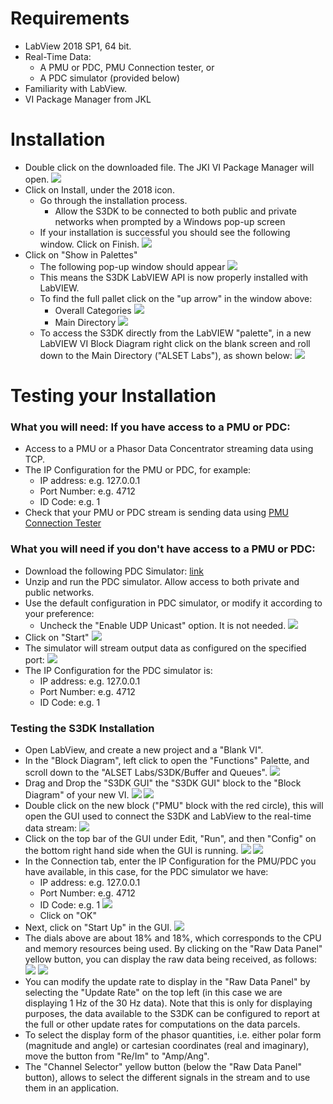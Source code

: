﻿

# Requirements

-   LabView 2018 SP1, 64 bit.
-   Real-Time Data:
    -   A PMU or PDC, PMU Connection tester, or
    -   A PDC simulator (provided below)
-   Familiarity with LabView. 
- VI Package Manager from JKL
# Installation 
- Double click on the downloaded file. The JKI VI Package Manager will open.
![](https://s3.us-west-2.amazonaws.com/secure.notion-static.com/58e8ddcd-945a-441a-80d0-377cadb3260a/second.PNG?AWSAccessKeyId=ASIAT73L2G45EJK6E7OF&Expires=1548640282&Signature=KtlCfSaD1JarLt5Ee7mykyDyW5E%3D&x-amz-security-token=FQoGZXIvYXdzENr%2F%2F%2F%2F%2F%2F%2F%2F%2F%2FwEaDJNOTyqnmI8xB0CfeCK3A9BmoorDQuOMV4tv9n5rjC5c9Xu42f8yt3C%2FBoerTD%2B53gY0BDRyGhxHSt0FKli043TkpnWy9ub4ICJOt3UignpppH1T9v9S4QUojGuL%2FUZTgQmWW1613NuCnZ2DOEU%2BgVixLw6j3gIcEHzdK5cZAwdbgDwWvTihOCPCkqg3MtRe9HY7CuJXRQFKyBtlY5Jzsg4GEcrv4NRxCptam%2FzMrW175kE2WgzRJ5krsUfEti4dIfqaXiCdmxZbxwPyBxdWSys3hgSRt1lEHIQIyM%2BW0zseEGHcGk4FZR3U9jCKh0vy8WPbGfPpFjIlyz21xP90sKaBlpbrdyYJn1ywhVGZhRAvY4pB6pQOiuXJ5gGe2K9gX8jCj7AUdZtFxAyDxFuiEatr9AkCl39EXJXgkJlqHwKKvEmZHgvu6WNShXWKtnxOZcxd9pNe3reJUMKxqBUjafPUY6xgj4FDQ153UVBgYf3QLF%2FYcsmYPUdnPmdcDNtO23wQocGwa9gP1oxYjBtrcyvdmot307biof3YInl8%2Bl%2B8HDUXMNP8njSExSSrDb26cUaMn93Qy54YOBTtu58gXVkbzLaLhW0o%2FoS04gU%3D)
- Click on Install, under the 2018 icon.
	- Go through the installation process.
		- Allow the S3DK to be connected to both public and private networks when prompted by a Windows pop-up screen
	- If your installation is successful you should see the following window. Click on Finish.
	![](https://s3.us-west-2.amazonaws.com/secure.notion-static.com/fa726549-b3f5-4f1b-9eb0-96312a6a0559/third.PNG?AWSAccessKeyId=ASIAT73L2G45J5JRHARY&Expires=1548640316&Signature=XDmnP882N0%2B4EryiITU%2FHs5YpGo%3D&x-amz-security-token=FQoGZXIvYXdzENr%2F%2F%2F%2F%2F%2F%2F%2F%2F%2FwEaDJkA7QIgBq9ngsMdNyK3A9MyN9Nol%2BmUmsVAeKPh2T59rK%2FDQz6QQwUAbya2DQRYCsUsogM19lPltggS5SkmTx2lCAgsHKCsB00FUqmnrUrvWB56g5lMHMm9tzH74LfZPHsOsX2GJlphG6OC3tw1AEgexOeXKJbGr3iidAX2uqlCBLKVxZ24VcOTpXiYBk7OsK8pKHJBKTepmjjIkRGjM0yLyFjjMPOHw%2BKjqzYRJRbY%2F5FB%2FgyRComDSSszG%2BP4JCywG%2FtuAQ0pBiFJcyGwzFvM8pR%2BHxViKLmKZ1YG0VUbTKJwU%2FlgLN5lz0ZtT7LG8481xmlK18B341xc0P2jIt8ESeC05JyNQ2Xcm6YMYWB4BwvDaBUW9cIREtlIuCUK4HDnJglriLMaO8%2Fu5qVIzOYnQKODznS9Wy1%2B4UvGyE2I528TKLc9yImvBi8wiTe5QnWfsbprimThBvm6ccq%2Fd%2FdJ5WxmrhXaRozkxGY3ColC2HaYRvW1ZcgVae9WtEkziQDU2zx7BwY5KBSm%2BnR3TxF94whmdW9a3REthNZpmGu0worBfvK1P7R1BDSAaWwJ%2FkW7t3jA2mM%2F%2BhHtl7Q4un4jS0NrTN4owvuz4gU%3D)
- Click on "Show in Palettes"
	- The following pop-up window should appear
	![](https://s3.us-west-2.amazonaws.com/secure.notion-static.com/3c7007f5-3668-49b6-a48b-9d417d04775c/Fourth.PNG?AWSAccessKeyId=ASIAT73L2G45E2UAYLM2&Expires=1548640337&Signature=XNrQeMVwv4GeqJnxNp8tbrly4OQ%3D&x-amz-security-token=FQoGZXIvYXdzENr%2F%2F%2F%2F%2F%2F%2F%2F%2F%2FwEaDDMUo7%2BChQ7%2BD%2F3YYyK3A8GwhhNj2gQeETBURRvzgpRpXNuLVIh7WMApQBqE8oZ36c1uOf3daNZW0033uvhJscSLcHG5sQfgCLdB1716FBiUwNWOwUhU3rVHT7Yy2J%2FgpeQ5FG%2FksDgnE89n1K110fIZD1YWkKCszzVr5Eukla1BNaAYsX%2BV0%2FBGZ44dyrHLG%2Fh0mJVKM2UQEwXfgNGKDa%2FkG3GkS6CCNGdRoZvrJqIe4wSj8U%2BCPJlUKQJVWTWMH0TwnD%2FPZFlkZ5UEpEBcuM2ueTJLtX2sXhApowW31UiZegSFLA3gjr301pM4JlXQDPPUEzIrhPuASqnf2lPT31iWYfHwm0azFXo5dqjm3bXrpkNrfbHUjWbg7iGSDb9Qk8WAgkVyY5aIeFc1kgsehf9V0mmeFug25ev0%2FaDDKTX4HpatHCZDgxofx9LnclD94UVd%2FZ09NlZ%2BhNDFKlDvL33kY1jpe3RF6Z9KnVEz3J0%2FrJYPRLd8sZx5YQq7UBvmgEQ0Dr%2FzvPkixobdkGQGtGyocS65xeTFv5HaotaERzRZENHgiRVcpiKjuNO4yp0rSorATlsT6xlXaA%2FbjUfG4TQMBXi22DEo9e6z4gU%3D)
	- This means the S3DK LabVIEW API is now properly installed with LabVIEW.
	- To find the full pallet click on the "up arrow" in the window above:
		- Overall Categories
![](https://s3.us-west-2.amazonaws.com/secure.notion-static.com/17b02feb-9390-4787-a534-639b6e1d7d25/fifth.png?AWSAccessKeyId=ASIAT73L2G45HCEVEBDS&Expires=1548640357&Signature=Ir2T5H6TN7Nnt93K3DwSQzYS2HA%3D&x-amz-security-token=FQoGZXIvYXdzENr%2F%2F%2F%2F%2F%2F%2F%2F%2F%2FwEaDGtWa4w3Zb42ZrhTJiK3AzUqd6MA7Xra9W%2Fk93SoAt73zQhtmIZUFkhLvATQBdhtsmYZ%2F5JKEtmaeVKoJBcdz2IfTc6pVujMhQqhbm4tOBCAeVT3Ra2U%2FP6ZklcLKwWTWj8DPY94TXqX2GBn0XTTYMX%2FPLFkl5Y6xu36aw6iw%2FGsLy9EObBYlgU4oDBvSHAMgI6kbNvcF%2FNuV4VuzwtYisIBL5aeApGx9UDbn20C2t9Kwg9Bv1IF8QGROwg8CLFc9Meokx6Z3Xx%2BwzgQ8G%2BBg%2FCxh6S9T8Fz1x8YMOKKq0bbmwA6xxlLP%2Fz4QQ91%2FE2JQN5DPo%2BCZ7%2BYXUAgW%2FEwkUf2GmJ7hNu3yX%2FhMADJ1YZPprB%2FhCfoHb9r4KA%2FX5wRoddXnbyKFZPr4T%2BhkKT%2FQM%2BpC9X8VXhyjyHYIH6Rd8%2BDAjcNQb8ayRx77oVH15UcAil6czQ1vh1FojHUiQP11EMlhkk2f%2FnXMEx2Vu3B3wXU1zxQdguiFyR3CMRFl11SNamHBnEqrV1A6pJ82h8LUCNUaGzr%2F7o5GgBPYTMrEyaf6S3K5FgI77vImqSutril8XfNdvMFxCMWUkSHESbW1QNUaxbNG9Uo7vCz4gU%3D)
		- Main Directory
		![](https://s3.us-west-2.amazonaws.com/secure.notion-static.com/5dc6e777-cc96-4e06-9922-3b8a7ba4aa30/sixth.png?AWSAccessKeyId=ASIAT73L2G45IKLBK2MZ&Expires=1548640396&Signature=gpx9Q3%2FCzIQEQqcAHfPWGX%2BYm%2Bc%3D&x-amz-security-token=FQoGZXIvYXdzENv%2F%2F%2F%2F%2F%2F%2F%2F%2F%2FwEaDK1JuOgJXK3DlseNqiK3A7gVimoz1TWHcJhG90XFqKa2s8O0icRk50O34xuoGL71nGAdBBFumNajmF%2Fn32tnK05%2BptoPszFvnilWA3w2ODjoOwfx1eMopLQh6rE2UPcrQh7daT7Q7YVOafnga1ZEs8EhbawOrEQ7u3W4Zb8NJzKUAwF0%2Fd0ECRIVVAAxDYY7fB9SOlRHShFEmlIvAiSGpmI8nYZk6zKBKgKOBT6SIrc6EpqUSa%2BjUpBkaIwhis5ZfUnwFEWwANDQ6oc%2BIVS3auVJayWJgtGN914BjktZ8vRlCeGhE7JJ6wjtSKjb4rYctKq%2F%2Bx5excfoEjNrIXCrj77zYPVwAhpXveCdQrilfAQLBOEv50uFqNUSUuyMF%2FMZs%2BMtl0p%2FT7IU9Nzz01WeF0no4u3apcbLmqSRSsdRUY76RuTfmyMKB0kqczmO0zx78YLs6yrFeYM9qUziX2lDj44E%2BRJaVwK4Ht1J9jUlR5UJRw02uJsVZR%2FH6VweCzvdGV%2Btk6kEmV97DQdtyZj9jo1GB%2FzQM8dwwPCIn9QhrZt3fpF1%2B%2Fqlu57V8Ti0hu%2F2JyBurO%2BY3Oq%2BtFZqQJrZyac1kD8tmnYoiYq04gU%3D)
	- To access the S3DK directly from the LabVIEW "palette", in a new LabVIEW VI Block Diagram right click on the blank screen and roll down to the Main Directory ("ALSET Labs"), as shown below:
	![](https://s3.us-west-2.amazonaws.com/secure.notion-static.com/5b8a56a4-0824-49e4-b6fa-e49cdbb7b7bf/seventh.png?AWSAccessKeyId=ASIAT73L2G45LZEK323A&Expires=1548640408&Signature=HXAdxFmwerdz52wRHkKMRUCCa4U%3D&x-amz-security-token=FQoGZXIvYXdzENr%2F%2F%2F%2F%2F%2F%2F%2F%2F%2FwEaDJUhG0kP%2BMQPf3conyK3A7Ucvbg4w9C5LidyIcYh1P5027ktijQLGewrQo1pXCfUBhHwqONVVRspETQIu0k5LAokc8zgt61yyMCtDnRbGZ7DaYhggen0L%2BeKt%2B%2B%2BxQY8bEE3sT8gkcaEmp4GTZLLM4U5uqJqAg%2Fn7udQLPFMLtShDxHkz2bYLYrCJhUPCrEzz3HRGmJmDLj83A%2B%2FIktmRiB%2Bb7z43gkJVJ%2FlljgeaLcYNTqEzd4Yzat%2F3G%2FDYvkrqgb52zr6C5uwQiyk%2Bujfqgeh9Xp2qhXzVWS9%2B2y1%2BlezU0jcoRoyS%2B%2FW1lEW%2FHeMfwxpGzZonljIjGTh3kDPC7gfniyT9RNXfM70iILR084tiF12Y2v5iwZPodI4fMzaobFasQLtyxe0FW5LVtDoyu1Wld0%2FxMV3f9FYVhJ1kexwyt6JxYGbxJLHXzcRnwI%2F1iWajxeHdz8jUdQsRI0zVZEcHtbtDkR9T6ao4mRlBZRsJqJ3H5qcGdHac3vf1z6XU%2Bdpvy7wlK4O6NVpFycYuMDFLrcV5GJiekspzCQlrIVvB8sTuIfV8Jd3DI5wjS%2BeRpqjV2iHsOcqrIpQIZYMNBqNlyOAntAo1%2FKz4gU%3D)
# Testing your Installation 
###  What you will need: If you have access to a PMU or PDC:
- Access to a PMU or a Phasor Data Concentrator streaming data using TCP.
- The IP Configuration for the PMU or PDC, for example:
	- IP address: e.g. 127.0.0.1
	- Port Number: e.g. 4712
	- ID Code: e.g. 1
- Check that your PMU or PDC stream is sending data using [PMU Connection Tester](https://github.com/GridProtectionAlliance/PMUConnectionTester)

### What you will need if you don't have access to a PMU or PDC:
- Download the following PDC Simulator: [link](https://www.dropbox.com/s/7tsoogz7is6essh/PDCSimulator.zip?dl=0)
- Unzip and run the PDC simulator. Allow access to both private and public networks.
- Use the default configuration in PDC simulator, or modify it according to your preference:
	- Uncheck the "Enable UDP Unicast" option. It is not needed.
	![](https://s3.us-west-2.amazonaws.com/secure.notion-static.com/d3a97de1-7911-4a2f-ac64-ab22996ea164/Screenshot_2018-02-06_13.38.53.png?AWSAccessKeyId=ASIAT73L2G45BBELEFGC&Expires=1548640451&Signature=xtruxahEP4rEWjOeUwolmULUEXo%3D&x-amz-security-token=FQoGZXIvYXdzENr%2F%2F%2F%2F%2F%2F%2F%2F%2F%2FwEaDEFTtIvjappdpBFn7SK3A7i3nOrouT0xsuYw6tu6%2FOr%2BGh0Qm5tsWzWebN%2BBEwB4vhiqDKLzHyCTic7d2yqGaIcZf3ET344dR1UG5ZYVIqCQ%2Fl0derAATH5DayKoVc9dR4mO1x9yiBKKvcA9y1jm83ufgv3hFPM0dILyTGIyTWqMluitoMVyvzUmF%2BZpslHK%2FN%2Be7rCC0AYa3MxBLVOSGzoml8rjjmHDgGc7brPkC9yG4fslVTEdlsXd30olUCu5XBInGT%2B9tDbk6%2BAomA96J%2F%2Bo3TwKkXgIvwE7AUs8lw4KCht7ugM12XvSj6HhZQvU3ArqEocYX2QEhP0wU2S0e6O7MyUtmHz7QJ1IpUA7xSFlMjGc%2BIpynZjYiAlHKVymWoG9dDMcy56owCIR9yAJk%2FVyr6Vwn8EHV%2Bi7mR4v928gRyBRNNV7D1Ra6WPX3WX67IidflZ9dz41YHy%2Fqq8bAzXsOnd5sU5D1se4AT9HOkICSoLGM5BYu4yZjQPY%2FcwtvSpnNv642T0A56So6vqQAmWi63xCU5PStLbq6bOfQah20d6nCCsnqM5McdjBDZqxU9OAepj9kyX11Jfpyf7HwFh77UbRYkoolvSz4gU%3D)
- Click on "Start"
![](https://s3.us-west-2.amazonaws.com/secure.notion-static.com/51352301-315a-49d7-9090-931f79673f3f/Screenshot_2018-02-06_13.40.48.png?AWSAccessKeyId=ASIAT73L2G45GAEIOSMJ&Expires=1548640465&Signature=3BGEWCVU846SF6S9iwuFRkNgfwQ%3D&x-amz-security-token=FQoGZXIvYXdzENr%2F%2F%2F%2F%2F%2F%2F%2F%2F%2FwEaDCAa8t%2BVNbD5UmY9hCK3A%2BpnVFVoR5pIIGo3w8t0Zv51AXNxmig9jZNF1i7ybYt%2BpOcdq6esK1yBtRS0DGqm2sWgJ%2FYqqg8RGHG1rutTcjuwIgYe0E6BQH9CbK5NHvwJL5x6RBPMOv3IqPE6QpTZim22k%2Bt2n2mD%2FpgYyVzZi%2B9SFh%2BURD%2BOO60HihMZU51KkZc4z%2F%2BJfRPyfoFs5qSjNcdd2EHtJUU%2BLZCNhPVOfeQUtnudT9%2FSScr2E29b4%2Fwxl5m6CkIZes8yLxDlK8ot9f0eM5pTHiVMdd2S62fzw2y6RzHPcidxRaYpIgp7wAmpigW9kqyuNtR1FE2GsiloRvPok8KGJtzpYGInHzoI7jM7bBgXZD%2BjC4nny8i81v%2BxyB1uaebF3TKp3P4cw8JLsSWxMVpP%2BTqAVT1ZTP9WcuIrzY0dX4DlQ7dEsXZa%2BKdJd1xLIr89u4mXFdOpfR4rDZWTJxSmq923RbrZwnEmKbFyEm4ZBmcQ%2B1qDLD4op79o5idGdzXUCkGyDr92r3VrX9qkBDtEmTwOA1EQ44LolMRhmgA1%2B5ZDhDafUgjC8Y92QJt3r9iUz5fHLwoJbc65SoJCUBSJx94o1Pqz4gU%3D)
- The simulator will stream output data as configured on the specified port:
![](https://s3.us-west-2.amazonaws.com/secure.notion-static.com/b5e38ee0-50f3-45a4-8e27-98d87b00635d/Screenshot_2018-02-06_13.41.21.png?AWSAccessKeyId=ASIAT73L2G45LOPCNYGM&Expires=1548640483&Signature=DaGaOw7dNeLCPVDn%2F5ztYrfeWyo%3D&x-amz-security-token=FQoGZXIvYXdzENr%2F%2F%2F%2F%2F%2F%2F%2F%2F%2FwEaDNcvyXJKNcfEypA16SK3A1KRTxNk6TBOcbv9jyv9D%2FzISp217Yr%2FSFih3U62icmjJv0OryNgYT8AOaqAdgNFkm%2Bt%2FtU2AwIqnoa2A4kj0OCXn1kDe1Z7ogFcd%2Fjbp%2FvHJATHgsdBltT1x%2BRQBv8bGpUvgRdDsMyOYPEsnkcIIwsfStUgo%2FKW%2FsibyLYXPiFS4B7zZUjdAsfzxRVGfotOulQ7pNIkRMpZ3kxnkTmOtZ9PJ2Lk9Ye5Bq9v4HiYc3E7cLv0uvBzwxiLMEROCC6oknATzD6iXuRFVbFbUDvJFvw5YuSbZxKeqlqH%2FX7VWk1lxM8vvrNiHwJk29c%2Bldkrhr4B7CUijeAibK6YeeubDawjCjCOd8Yoq8%2FNL7T5pdIXo9rpKhaLGoFBDp6ps%2BL5SI2D8m2RTqMtm2Fq8Cdc%2BppEPym5%2FJWoQzNCNnK96eJq6Eou3iTWLIpVrEr4EBo52d3iTygIdMVlGkblM%2B2BXMGiOfWaLvqRpViDLJeEriEuPvfhfwFuyNSdm%2BUvyQUcmzogZzWTUHLPnID90vKwf7rzRZO3ixdxVAlb0caU6fSPs7LF%2Fow4MKxigyDAZNd7BRSauLCO4%2BAo64O04gU%3D)
- The IP Configuration for the PDC simulator is:
	- IP address: e.g. 127.0.0.1
	- Port Number: e.g. 4712
	- ID Code: e.g. 1
### Testing the S3DK Installation
- Open LabView, and create a new project and a "Blank VI".
- In the "Block Diagram", left click to open the "Functions" Palette, and scroll down to the "ALSET Labs/S3DK/Buffer and Queues".
![](https://s3.us-west-2.amazonaws.com/secure.notion-static.com/bf5f0627-682f-44c0-90b0-257d8822968a/fifth.png?AWSAccessKeyId=ASIAT73L2G45OSLAC7PX&Expires=1548640507&Signature=1LiBZPAVNsCjKQCBykN9lv2tjag%3D&x-amz-security-token=FQoGZXIvYXdzENr%2F%2F%2F%2F%2F%2F%2F%2F%2F%2FwEaDG6cY81BqhXXKTrORyK3A5OFDy4%2BNFwV%2FBEm7QVZb3mEobFlqdX4JbJmZf2yranqsNKG8eQRWjYW9aFVntHmYm65oLHGM5GPYK9BqWWBQp1UjBvayeiigdGF%2FlYUN47LSUgoj%2FB2dyAOEQJbh0xok7%2BBMwW%2FzQAHV5garwkrj7FLzMW9dZcAoICOvHf5uMcN2sFWXxkqeskPVpr%2F0Hf7F7r22djna3RUFc%2FR6IYFu4RWPNQ54HsELUJxFZ%2BTpmqKkGJTOfpFbAamZd4b5JAQrdhrGdgx5Z4uBLs9nrJiQWSp55pL4OgDu2KZKxpus1rLC9LyvN5Xa6wM8q8v7WTXPJU9gMQhtzNEoRNFZlIvuZBFgJtKgj7nOF0G6ObwCBRJFGhP2ZM0CnbnF6jClN2l7rRjbsP6JXSZi88mFfbwZxIg%2FkKhVztRlNc5QI%2BV0UVIojkWEo502UakurYsZBGXwy815u3eEgsStgwlmMxtMaTDTKWj4FdaYJi6kJR2HR1tmtV7mI8kwyh7Utm4XShgUvCJrUbxfQ5JTUpo0LP26edlImLgPLhlCVXpvJNkJL4EcQkwy7%2B3NsoVaxhzxuBwYOAsK31fGmgo1Ouz4gU%3D)
- Drag and Drop the "S3DK GUI" the "S3DK GUI" block to the "Block Diagram" of your new VI.
![](https://s3.us-west-2.amazonaws.com/secure.notion-static.com/2f7ce8c4-0197-4722-b1b8-3cdc2deb0363/eigth.png?AWSAccessKeyId=ASIAT73L2G45PMTH7BOH&Expires=1548640524&Signature=0B4AkXEIA2gBfOJDaxl6VU3B9io%3D&x-amz-security-token=FQoGZXIvYXdzENr%2F%2F%2F%2F%2F%2F%2F%2F%2F%2FwEaDF9VPLN7VTJnPMsUWiK3A4U2Pq1pPD6IIPka3QGyVCWAxTz%2Bvj8JpH%2BxFzOkEcX3Epn41N48NEjRNEGZ1pYkZWZ8nt5nXnuCy84LYRVQf%2BJ2gTII7EPwV5iNn0BdD0%2BCGJyPCOCKyhCj%2Fm3aBhXT4kWn3v2Hln%2BDcOH4OJUdJjgMLfulPS0ycNeWpOPE6QoCIAFTv4dOsdsQ5M9v0uVEmrrEw5lPbDm6kwDdL0htKi%2F40Ktw1%2Bs3oUpWorvNrcZfCnxbXolb8UzQNHrQ%2FfIFrUoE5BQRJScNrpm%2F6P5TgfMObC6ux0QCjMxc2Vxox31I4kLV2U3XFWeiLqh06PHWAZuDEkvCHfEd4m1rKMHJhGKBTcBgUlDiMn8%2BwQLn84JpmgZ2HdsDyqJroOFAzjiEMGHSKXDLi3om9lbiVmI4r4N1lT1MZUYP38Th1O6PB74seUG7bR2b2qbFyCMRhWEnxHR%2FfEinfKGoKoBwZwTc%2Fet7xPuER7v66Q8Jg9UW5DhXocddgsoQHxsUfYieQpKQnyJqLtdj7wRq35nvrwbvCqrdEfRDW%2FKWlws8JmwnoAPzj1BRbJa4L6sIe8KNKXK0YrUsTfMFOlAove2z4gU%3D)
![](https://s3.us-west-2.amazonaws.com/secure.notion-static.com/b2f528c6-c6c8-4210-a11f-8b87b39d9554/Screenshot2018-12-2813.45.32.png?AWSAccessKeyId=ASIAT73L2G45PVXF3HUW&Expires=1548640551&Signature=oCSL6yHQ3LT6h0he9xn31lA1OwU%3D&x-amz-security-token=FQoGZXIvYXdzENr%2F%2F%2F%2F%2F%2F%2F%2F%2F%2FwEaDHT7j3lYoFFZ%2Bl6P2SK3A6C8tdJ4r6n3IbGUUMFwY7guFjg07%2F%2FH%2FycWRMw6tmf3%2FwS%2Bln7g2sIIekSZLnK3bAHHnwAinbESIBH038hmEDltU16QZZLNPrglDy565hmHbcg%2FeaKgCWA%2BkAnKI68WmjcNvv0%2FUylLh0l%2Byhf%2FYN6BwVMOZPuFd8Ze%2FU3q3juzg2yqmO9wOT5s2wzXDfeFQ7Ec63GAoplC2VuvYnvs4AASGZE0O9%2FbeFDu3L7tZ20vIFza7j2Eqkz7DwMeTMA7NNAlyXUP7JlEOcVzvuvMVNGnFPKHexPA9Qp3JNAta1d9Hnj4ROorNiEaM9J%2Fzm6UQ38cZ4DEx1i0XrnM%2FV2cjDDyrfPo%2Bjb%2FtKIt8213fDZZuY9hZhQOFlR2CrFFpaLXx9btsdoI1D0ZfjmmFzQCTCHtmE%2FZ7V26Qpc5nPXM%2BlaLlOaFvDaNiuYMt%2FcqCHcFSFC6z0zBXRAxK5Rs7AaZk4rUfjP4GCB6d734bIWN93UIwnaMlmfwsNKyuN6EcPkJaLPU0X37KVxtIt6Wf381jUK5ripxFZ8MUHyvBDV0dTWuC%2B2XENtNGjYJQJN5wESDUfX%2BivfcSawozfKz4gU%3D)
- Double click on the new block ("PMU" block with the red circle), this will open the GUI used to connect the S3DK and LabView to the real-time data stream:
![](https://s3.us-west-2.amazonaws.com/secure.notion-static.com/0ce3cbf5-2aee-4fa0-b193-7c1d62b06536/Screenshot2018-12-2813.46.25.png?AWSAccessKeyId=ASIAT73L2G45HO47PFLJ&Expires=1548640565&Signature=DdLt%2FB62%2BDFPtYFqokOHnc6ncFc%3D&x-amz-security-token=FQoGZXIvYXdzENr%2F%2F%2F%2F%2F%2F%2F%2F%2F%2FwEaDFDoaT6lp3TZcx0P7CK3A6Kv78k%2Fzbxmz4H%2Fa3l4wqpJvdXhbBMIhU%2FAubcSjo9uwrNmVc5WLQ5mp96I8IguVCeIrlwEH8zttrpH3BS0hhT3ixDzgqXug0i0WmKnK2vjiB25I9MQfbjoOuUAiy%2BKELPIEsFVXJ%2Ft4QPvffagUSi%2BWvNy5IrPoh%2BN%2FVaAIyow%2BQs%2F8cXNULHtFeLWkzsZqqcvtW471AAlooaazEa4wcnYvHtC7UcGXBLYwgTCP65lw4KiVXGd3jdqu94MxLfqWyCCkVlmkcZ8j4K0UJY5LraDgItk8PQXmrfDlyvoCCl09oKQlKNGVMGyARZaEWgjStRwujTBxGIEpfqov92WMW%2BoldRPPU30xzhIIZXsiDMeEnuRc7sBEE89WbKK2%2BLw5dub2kYj17d1LtQ1Wcb0BahIfvu7hDxQiDZZtqgyI05ocu4Vnx%2B%2FoQ%2FDfsLlbM9Yh6JhM6MpbQaqyJusMw140v4dR2fuMG5se6cDzJ2cR0yZnz8YGPRd9w%2FN4LVTNCGZc%2Fbf51cS5qsqSbcp3qxvQ3vvTPe5JiIHfRhNDU4KSKsJQwVa%2BJBv0yvVdGyCKci6sRhz5N9JDygon%2Fyz4gU%3D)
- Click on the top bar of the GUI under Edit, "Run", and then "Config" on the bottom right hand side when the GUI is running.
![](https://s3.us-west-2.amazonaws.com/secure.notion-static.com/db7c41fe-1d22-4207-9f3c-4b3a6810e884/Screenshot_2018-02-06_13.57.01.png?AWSAccessKeyId=ASIAT73L2G45BZHQJYUS&Expires=1548640582&Signature=5oZlQ8vF%2FumrWF3lzrAcgz9JBbo%3D&x-amz-security-token=FQoGZXIvYXdzENr%2F%2F%2F%2F%2F%2F%2F%2F%2F%2FwEaDNEzv9eZe5V3MhsXYCK3AzuZBlkMEyuIN66CtzCgBrVqZhggXgRfCK7WlnqEpln8rRcI0ivY5bAcFwgzsASBdVAQOo8VBrycCijLIRWendgyfp0LvEYAbSLYHBXRCDrWV3fP5gFbWTvpNfHp18vcs4gYZoQy9v1eUPjO3GmQeg3PgzcIoQ3ILbvv8w57tJc1EfVAGYozCnC6tr5Qkfr6Pp3hTaL25CFtMEwOYm4v5hDavwQOaQ%2BWz0LNl4Y0Y0D9Crhte8r1r9mXsTeGtu4HvTX02sAR2TBiiCxbBz25822Fyg2dJ947YezEMwY22mnO0cZJBz9gl9VYYSdyJgQc8Z88w6TrEARqYcBmTLY4rbmso1F0OxE20TssxE%2FDBC0UKotSBaemped64a3m5Ww7AQsVGu4s8t%2BnP%2Bhc2TQr3kumGxFGIhGIxjq5AGC4NlZGEEetsX%2FvDqVNQ%2BIDb1tmkBw1E9QCaR4naPbJIbUmSymhivep1h8NzkPEENL%2BT1AQ5gsxl895Sg10ugOqPpUa54eOFXE6YUVQrimbcMbSY8o7%2Fera9vK8xMeYXguBdGGVZKxhxFsh3hs%2FxptCbnCTTBrLkT%2BGhboo4oW04gU%3D)
![](https://s3.us-west-2.amazonaws.com/secure.notion-static.com/84287db1-e493-475a-8df9-a480cc417ca4/Screenshot_2018-02-06_13.57.04.png?AWSAccessKeyId=ASIAT73L2G45LGBM3ZOY&Expires=1548640594&Signature=NMPRRA9QoMV2Fie12cdJur2FwaM%3D&x-amz-security-token=FQoGZXIvYXdzENn%2F%2F%2F%2F%2F%2F%2F%2F%2F%2FwEaDDBfWL4Au8KeEF4Q0SK3A0H7hXBHNs4ZXgjn2Wua5l6ALpbjmObSoUNT21yegPQ0zLAkd5BK3CHV3EL%2F6skHzk3iBmt8%2FXt53m0BZnnl982X4zZJbQc2SU9Ca7KLNTX%2BloIdfdmyCCQwOca%2FjPUO4Ny%2BiHuCrtFp%2B7C75Mzq4NhkTxJXHnWUewNvnyLw73B3vRLhbqJDtCJ9MLRFxVANqf8OxoBNDS2eYxHH0Bh0L%2FsmhuYi3AYum0xMnzF3SLvJh7P%2BFsj0doVSd4dbjS7s33ZGacnCye6uP5bTup1Ht1ZRq8R4tOxNiwUpCHF%2FvsIAbnobP26p5HxJ3j2DKoV%2B6BQw%2F83Ndy8mOO4U%2B8DWCA6XKB5Oo0GKQpNqb5TVZhSoZNtI49zYTlK0q2D3fc2GfyOiVV9eh%2FiPpgqh3%2F8xpk13w4ULHhoO23JX2JQa%2BrVpXRRBooZOJWYvxbpVbSTpA6nyOhCH7BU3p1JAE0wJSpcaDou%2FEsz84vFdxMmbXNOGcFKwBEYXpgogOX6asM6ws9fSyRNY8n%2FqvGFHaRP6yE3u10oy1KedYATEy6Awg024NO0SCkSry5iLZuesstRTxSXT6PXhsXMo0t2z4gU%3D)
- In the Connection tab, enter the IP Configuration for the PMU/PDC you have available, in this case, for the PDC simulator we have:
	- IP address: e.g. 127.0.0.1
	- Port Number: e.g. 4712
	- ID Code: e.g. 1
	![](https://s3.us-west-2.amazonaws.com/secure.notion-static.com/b4849b46-668e-4a32-a256-e1bd79616815/Screenshot_2018-02-06_13.59.02.png?AWSAccessKeyId=ASIAT73L2G45DD4NPAYT&Expires=1548640796&Signature=ZWPofEh7RMTspSiAig7sfkvxYQY%3D&x-amz-security-token=FQoGZXIvYXdzENr%2F%2F%2F%2F%2F%2F%2F%2F%2F%2FwEaDFP8BD2ykPDLF48C8CK3A%2Byz4G4dO0WGP8t63Y%2FyoZlsEwem%2FzTm4UjDQTBtj%2BVwT8b%2FkwxIK6czEtTFPp43TEXkPtLFkjRHXaL5CoVTyT0Gf4sOZM0wnks5s2cMGJQ8gw8gQXKinmlXymDHeIEnA0r6nFaLR1kOtwl9fR8sAJno6iwMxiqPeCaldeiIT0N%2BVhcC0wNyIyt5DvFwDjF4r9Cin%2B%2FtkmreM5uhARh%2BIMIcA29X1733v%2BEU9REO%2Bwrtvnpx54Wi7a5SF0ojKI4HSRONEShFlx%2FVfXZT8KFK1rAT3XANByx4NRSA510CKDEHYXCk5YK2IGJ1mbGtw0eVXDSORI%2FPH3sCMlZBNdJFJBzS8WTq5jxQyx4qJFfiI6T%2ByPRHS%2FtbJkudDG9sr3oyysXX1%2FsbZUh9O17foyhEIF44YqoXcS7dtzRGKBiJlk%2FpsazKsuN%2BJsmPK%2F93i%2Fhr8SmxoIA0kEFosImsE096rZWB%2FQ7FtBadBQ7GO9pVzbk6KSeSm%2BaTNSC%2F0aUa4qvw9p0Eknv6x4w78cOpxwP2ucPtRRtSwkhe%2Fw5rbPx3psnwjkrZijJ7MdUOQsjooVI7HD3HEf2vSGco%2B4G04gU%3D)
	- Click on "OK"
- Next, click on "Start Up" in the GUI.
![](https://s3.us-west-2.amazonaws.com/secure.notion-static.com/2623ac02-94eb-454c-8800-0f537bc089c3/Screenshot2018-12-2813.47.38.png?AWSAccessKeyId=ASIAT73L2G45LOPCNYGM&Expires=1548640812&Signature=BqF%2BCW8SRqNTD%2BbCr6l5cGnSjY8%3D&x-amz-security-token=FQoGZXIvYXdzENr%2F%2F%2F%2F%2F%2F%2F%2F%2F%2FwEaDNcvyXJKNcfEypA16SK3A1KRTxNk6TBOcbv9jyv9D%2FzISp217Yr%2FSFih3U62icmjJv0OryNgYT8AOaqAdgNFkm%2Bt%2FtU2AwIqnoa2A4kj0OCXn1kDe1Z7ogFcd%2Fjbp%2FvHJATHgsdBltT1x%2BRQBv8bGpUvgRdDsMyOYPEsnkcIIwsfStUgo%2FKW%2FsibyLYXPiFS4B7zZUjdAsfzxRVGfotOulQ7pNIkRMpZ3kxnkTmOtZ9PJ2Lk9Ye5Bq9v4HiYc3E7cLv0uvBzwxiLMEROCC6oknATzD6iXuRFVbFbUDvJFvw5YuSbZxKeqlqH%2FX7VWk1lxM8vvrNiHwJk29c%2Bldkrhr4B7CUijeAibK6YeeubDawjCjCOd8Yoq8%2FNL7T5pdIXo9rpKhaLGoFBDp6ps%2BL5SI2D8m2RTqMtm2Fq8Cdc%2BppEPym5%2FJWoQzNCNnK96eJq6Eou3iTWLIpVrEr4EBo52d3iTygIdMVlGkblM%2B2BXMGiOfWaLvqRpViDLJeEriEuPvfhfwFuyNSdm%2BUvyQUcmzogZzWTUHLPnID90vKwf7rzRZO3ixdxVAlb0caU6fSPs7LF%2Fow4MKxigyDAZNd7BRSauLCO4%2BAo64O04gU%3D)
- The dials above are about 18% and 18%, which corresponds to the CPU and memory resources being used. By clicking on the "Raw Data Panel" yellow button, you can display the raw data being received, as follows:
![](https://s3.us-west-2.amazonaws.com/secure.notion-static.com/b94f13a1-15d5-42c0-aad6-e544292d0d4f/Screenshot2018-12-2813.54.18.png?AWSAccessKeyId=ASIAT73L2G45HN73E3EI&Expires=1548640829&Signature=b%2BCXxTxLLc7ItqKw%2FX4ktR%2B4kds%3D&x-amz-security-token=FQoGZXIvYXdzENn%2F%2F%2F%2F%2F%2F%2F%2F%2F%2FwEaDBL%2BBqsufrKHXb%2BBxyK3Ax2HgquZ%2F2%2FU5OQALB5TQ919aSceluJnaDK4DvlSzJaW1go6l47nc%2F%2BgiE7nClLFwir3o%2FxA2YL%2BoO6NV51NUjlaRWMAK4USdxbweM%2FK01CeSMCku7D7WFwI8MiKjiu0RDDzHU5lijDxO8hd3I0f6gPfFeeITcxcGn3EHM13cpImhZWssfpwT7gXPI%2FLVUjGaJPLNHm%2BDOtrQ%2FryYDF26tYUu%2B%2B9CH6OTA1xXo59YK2jK%2BtBn8D6mtFsvs4hV6XA6gdJra30x9bayw%2BX5A3mRA6Zckq1iacmo95QLkTPX5XMEv6mflBIt9FR9Kf6pOLeGsYgq4JaRTEcFsJXmBFylNr7zmEFYSFPj4bDpgDvhsMTG5MrdZqLJHg5EmAzbWVykQo4%2BLmJa%2FyM8oHnh3rJ9FZzWNVnLA13TEg3oyNHrPD%2FGmE0VKLEs4LvdPWnOj9GYJLaI0ePCZx540L7WgQTRZ%2B%2FMqeA6ZF4ui8sOdPa54Bc6AjHNICxkZ69RE8woU5zVGOK%2Br4RDstKjk0%2Fz1ijQ3nrOAxjjKNyeCmSFh2d3T1n7FjcF%2F4ybd71FQS1tG18SafUvNOjmVMorOqz4gU%3D)
![](https://s3.us-west-2.amazonaws.com/secure.notion-static.com/0f8b8c83-44e1-40ea-93e7-0f3e3e451a82/Screenshot2018-12-2813.48.59.png?AWSAccessKeyId=ASIAT73L2G45FBMSENZK&Expires=1548640846&Signature=obSnQiFYGzRJ6jRgkbkkC7Rx%2F9k%3D&x-amz-security-token=FQoGZXIvYXdzENr%2F%2F%2F%2F%2F%2F%2F%2F%2F%2FwEaDO2IbPvXJx23wkqKoSK3A7MkMhfZJzjZKTbvwXGrjvlHW0gflnL7YEZE33zwvj2Q4Rj5SqLb%2F%2BT43fWqmw6AVb1Jsl5CkV6GNmblB%2FD8vwnB%2BIK6mHuyqzZEEBj7smofRfTWB38qCa%2Byqq2puVX5Nwzrr7s03xR4iTU%2FgMtXYP0hlcHOTzU3QROnYPRWiOym6TPGIk24%2B4TVrdqrNNkY%2BqqEd5GgTWM%2FHfjGKdv7cQvTkCNwAmqk5lLOyH%2FDSx6Psp75%2Bpd%2BD%2FOyNR79agvr4hEcXbENvFu0aiTLb6bgGgBAY8sSNe86w5TiNdOxcN6LjQa7MWCXUiH5xUvs2g%2FDEGUJT1Zln%2Bapx8iU8gB4rMjV%2F2AeQGQOmgiF0R1fD3sd8uHzLWH2bQfqZH6PNuhTv5YbxWrNRgHI0JCvldu5UvaNU0AFMDKy0uBz4BiMe4gLkADxOtkSzk0eltpQjwyDTbV3Rz0i0lnTIWiymWgBf7vgdgTtHcv4iM7GZIqG36CNkmEBx%2FDrTP7cIIM5%2B%2BAC0WCuoUhV4fhyddIoXjYgtz7ayqG9pu4WKu2BduXhe%2FnDdu9k1fxqQoat%2F3k3bQaQqE%2BlyMn8yVcoofGz4gU%3D)
-  You can modify the update rate to display in the "Raw Data Panel" by selecting the "Update Rate" on the top left (in this case we are displaying 1 Hz of the 30 Hz data). Note that this is only for displaying purposes, the data available to the S3DK can be configured to report at the full or other update rates for computations on the data parcels.
- To select the display form of the phasor quantities, i.e. either polar form (magnitude and angle) or cartesian coordinates (real and imaginary), move the button from "Re/Im" to "Amp/Ang".
- The "Channel Selector" yellow button (below the "Raw Data Panel" button), allows to select the different signals in the stream and to use them in an application.
